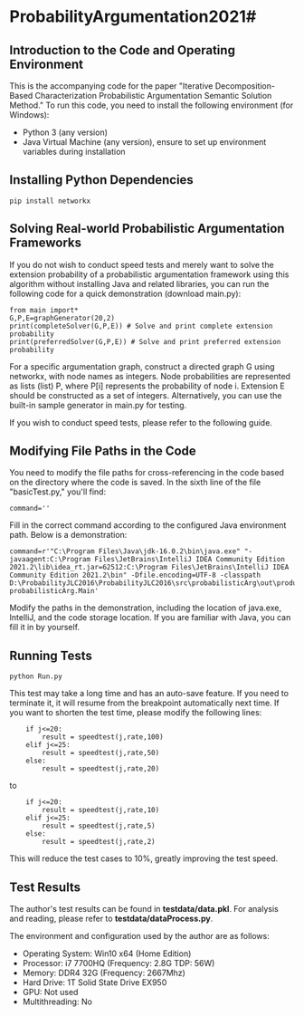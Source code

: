 # ProbabilityArgumentation2021#
## Introduction to the Code and Operating Environment
This is the accompanying code for the paper "Iterative Decomposition-Based Characterization Probabilistic Argumentation Semantic Solution Method." To run this code, you need to install the following environment (for Windows):

- Python 3 (any version)
- Java Virtual Machine (any version), ensure to set up environment variables during installation

## Installing Python Dependencies
~~~
pip install networkx
~~~

## Solving Real-world Probabilistic Argumentation Frameworks
If you do not wish to conduct speed tests and merely want to solve the extension probability of a probabilistic argumentation framework using this algorithm without installing Java and related libraries, you can run the following code for a quick demonstration (download main.py):

~~~
from main import*
G,P,E=graphGenerator(20,2)
print(completeSolver(G,P,E)) # Solve and print complete extension probability
print(preferredSolver(G,P,E)) # Solve and print preferred extension probability
~~~

For a specific argumentation graph, construct a directed graph G using networkx, with node names as integers. Node probabilities are represented as lists (list) P, where P[i] represents the probability of node i. Extension E should be constructed as a set of integers. Alternatively, you can use the built-in sample generator in main.py for testing.

If you wish to conduct speed tests, please refer to the following guide.

## Modifying File Paths in the Code
You need to modify the file paths for cross-referencing in the code based on the directory where the code is saved. In the sixth line of the file "basicTest.py," you'll find:

~~~
command=''
~~~

Fill in the correct command according to the configured Java environment path. Below is a demonstration:

~~~
command=r'"C:\Program Files\Java\jdk-16.0.2\bin\java.exe" "-javaagent:C:\Program Files\JetBrains\IntelliJ IDEA Community Edition 2021.2\lib\idea_rt.jar=62512:C:\Program Files\JetBrains\IntelliJ IDEA Community Edition 2021.2\bin" -Dfile.encoding=UTF-8 -classpath D:\ProbabilityJLC2016\ProbabilityJLC2016\src\probabilisticArg\out\production\probabilisticArg probabilisticArg.Main'
~~~

Modify the paths in the demonstration, including the location of java.exe, IntelliJ, and the code storage location. If you are familiar with Java, you can fill it in by yourself.

## Running Tests
~~~
python Run.py
~~~

This test may take a long time and has an auto-save feature. If you need to terminate it, it will resume from the breakpoint automatically next time. If you want to shorten the test time, please modify the following lines:

~~~
    if j<=20:
        result = speedtest(j,rate,100)
    elif j<=25:
        result = speedtest(j,rate,50)
    else:
        result = speedtest(j,rate,20)
~~~
to

~~~
    if j<=20:
        result = speedtest(j,rate,10)
    elif j<=25:
        result = speedtest(j,rate,5)
    else:
        result = speedtest(j,rate,2)
~~~

This will reduce the test cases to 10%, greatly improving the test speed.

## Test Results
The author's test results can be found in **testdata/data.pkl**. For analysis and reading, please refer to **testdata/dataProcess.py**.

The environment and configuration used by the author are as follows:

- Operating System: Win10 x64 (Home Edition)
- Processor: i7 7700HQ (Frequency: 2.8G TDP: 56W)
- Memory: DDR4 32G (Frequency: 2667Mhz)
- Hard Drive: 1T Solid State Drive EX950
- GPU: Not used
- Multithreading: No
